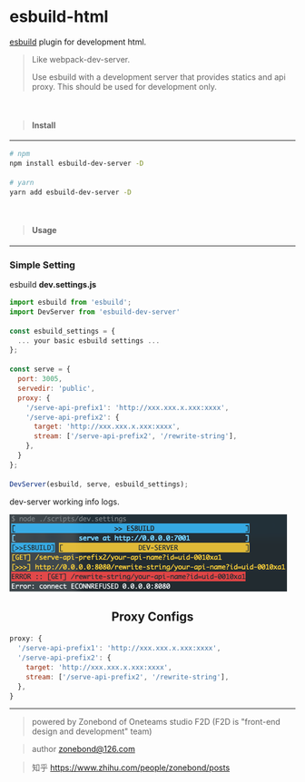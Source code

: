 # esbuild-html
[esbuild](https://esbuild.github.io/) plugin for development html.

> Like webpack-dev-server. 
>
> Use esbuild with a development server that provides statics and api proxy. This should be used for development only.

<br>

> #### Install

---

```bash
# npm
npm install esbuild-dev-server -D

# yarn
yarn add esbuild-dev-server -D
```

<br>

> #### Usage

---
### Simple Setting

esbuild **dev.settings.js**

```javascript
import esbuild from 'esbuild';
import DevServer from 'esbuild-dev-server'

const esbuild_settings = {
  ... your basic esbuild settings ...
};

const serve = {
  port: 3005,
  servedir: 'public',
  proxy: {
    '/serve-api-prefix1': 'http://xxx.xxx.x.xxx:xxxx',
    '/serve-api-prefix2': {
      target: 'http://xxx.xxx.x.xxx:xxxx',
      stream: ['/serve-api-prefix2', '/rewrite-string'],
    },
  }
};

DevServer(esbuild, serve, esbuild_settings);

```

dev-server working info logs.

![image-20211114233818191](./esbuild-dev-server_info.png)





<h2 align="center">Proxy Configs</h2>

```js
proxy: {
  '/serve-api-prefix1': 'http://xxx.xxx.x.xxx:xxxx',
  '/serve-api-prefix2': {
    target: 'http://xxx.xxx.x.xxx:xxxx',
    stream: ['/serve-api-prefix2', '/rewrite-string'],
  },
}
```

---



> powered by Zonebond of Oneteams studio F2D (F2D is "front-end design and development" team)<br>

> author <zonebond@126.com>

> 知乎 https://www.zhihu.com/people/zonebond/posts

